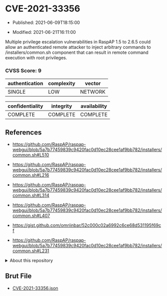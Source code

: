 # CVE-2021-33356

- Published: 2021-06-09T18:15:00

- Modified: 2021-06-21T16:11:00

Multiple privilege escalation vulnerabilities in RaspAP 1.5 to 2.6.5 could allow an authenticated remote attacker to inject arbitrary commands to /installers/common.sh component that can result in remote command execution with root privileges.

### CVSS Score: **9**

| authentication | complexity | vector |
| --- | --- | --- |
| SINGLE | LOW | NETWORK |

| confidentiality | integrity | availability |
| --- | --- | --- |
| COMPLETE | COMPLETE | COMPLETE |

## References

* https://github.com/RaspAP/raspap-webgui/blob/5a7b77459839c9420fac0d10ec28cee1af9bb782/installers/common.sh#L510

* https://github.com/RaspAP/raspap-webgui/blob/5a7b77459839c9420fac0d10ec28cee1af9bb782/installers/common.sh#L216

* https://github.com/RaspAP/raspap-webgui/blob/5a7b77459839c9420fac0d10ec28cee1af9bb782/installers/common.sh#L314

* https://github.com/RaspAP/raspap-webgui/blob/5a7b77459839c9420fac0d10ec28cee1af9bb782/installers/common.sh#L407

* https://gist.github.com/omriinbar/52c000c02a6992c6ce68d531195f69cf

* https://github.com/RaspAP/raspap-webgui/blob/5a7b77459839c9420fac0d10ec28cee1af9bb782/installers/common.sh#L231

<details>
<summary>About this repository</summary> 

  This repository is part of the project [Live Hack CVE](https://github.com/Live-Hack-CVE). Main website can be found [www.live-hack.org](https://www.live-hack.org) 
  
  Made by [Sn0wAlice](https://github.com/Sn0wAlice) for the people that care about security and need to have a feed of the latest CVEs. Hope you enjoy it, don't forget to star the repo and follow me on [Twitter](https://twitter.com/Sn0wAlice) and [Github](https://github.com/Sn0wAlice). And that is my [personnal website](https://www.alice-snow.me/)

  - [Home Page](https://github.com/Live-Hack-CVE)
  - [Framework](https://github.com/Live-Hack-CVE/cve-framework)
  - [CVE database](https://github.com/Live-Hack-CVE/full_database)
  - [Changelog](https://github.com/Live-Hack-CVE/Changelog)
</details>

## Brut File

* [CVE-2021-33356.json](https://raw.githubusercontent.com/Live-Hack-CVE/full_database/main/cves/2021/CVE-2021-33356.json)


